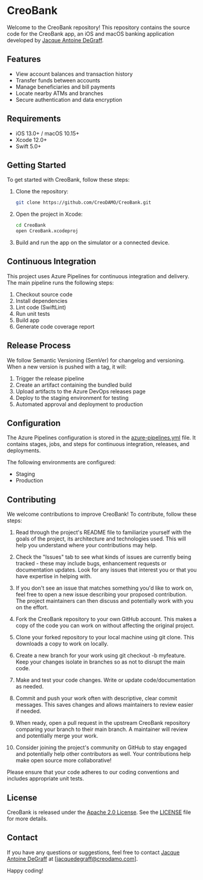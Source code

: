 # CreoBank

Welcome to the CreoBank repository! This repository contains the source code for the CreoBank app, an iOS and macOS banking application developed by [Jacque Antoine DeGraff](https://github.com/CreoDAMO/CreoBank).

## Features

- View account balances and transaction history
- Transfer funds between accounts
- Manage beneficiaries and bill payments
- Locate nearby ATMs and branches
- Secure authentication and data encryption

## Requirements

- iOS 13.0+ / macOS 10.15+
- Xcode 12.0+
- Swift 5.0+

## Getting Started

To get started with CreoBank, follow these steps:

1. Clone the repository:

   ```bash
   git clone https://github.com/CreoDAMO/CreoBank.git
   ```

2. Open the project in Xcode:

   ```bash
   cd CreoBank
   open CreoBank.xcodeproj
   ```

3. Build and run the app on the simulator or a connected device.

## Continuous Integration

This project uses Azure Pipelines for continuous integration and delivery. The main pipeline runs the following steps:

1. Checkout source code
2. Install dependencies 
3. Lint code (SwiftLint)
4. Run unit tests
5. Build app
6. Generate code coverage report

## Release Process

We follow Semantic Versioning (SemVer) for changelog and versioning. When a new version is pushed with a tag, it will:

1. Trigger the release pipeline
2. Create an artifact containing the bundled build
3. Upload artifacts to the Azure DevOps releases page  
4. Deploy to the staging environment for testing
5. Automated approval and deployment to production

## Configuration

The Azure Pipelines configuration is stored in the [azure-pipelines.yml](azure-pipelines.yml) file. It contains stages, jobs, and steps for continuous integration, releases, and deployments.

The following environments are configured:

- Staging
- Production

## Contributing

We welcome contributions to improve CreoBank! To contribute, follow these steps:


1. Read through the project's README file to familiarize yourself with the goals of the project, its architecture and technologies used. This will help you understand where your contributions may help.

2. Check the "Issues" tab to see what kinds of issues are currently being tracked - these may include bugs, enhancement requests or documentation updates. Look for any issues that interest you or that you have expertise in helping with. 

3. If you don't see an issue that matches something you'd like to work on, feel free to open a new issue describing your proposed contribution. The project maintainers can then discuss and potentially work with you on the effort.

4. Fork the CreoBank repository to your own GitHub account. This makes a copy of the code you can work on without affecting the original project. 

5. Clone your forked repository to your local machine using git clone. This downloads a copy to work on locally.

6. Create a new branch for your work using git checkout -b myfeature. Keep your changes isolate in branches so as not to disrupt the main code.

7. Make and test your code changes. Write or update code/documentation as needed. 

8. Commit and push your work often with descriptive, clear commit messages. This saves changes and allows maintainers to review easier if needed.

9. When ready, open a pull request in the upstream CreoBank repository comparing your branch to their main branch. A maintainer will review and potentially merge your work. 

10. Consider joining the project's community on GitHub to stay engaged and potentially help other contributors as well. Your contributions help make open source more collaborative!

Please ensure that your code adheres to our coding conventions and includes appropriate unit tests.

## License

CreoBank is released under the [Apache 2.0 License](https://opensource.org/licenses/Apache-2.0). See the [LICENSE](LICENSE) file for more details.

## Contact

If you have any questions or suggestions, feel free to contact [Jacque Antoine DeGraff](https://github.com/CreoDAMO/CreoBank) at [jacquedegraff@creodamo.com].

Happy coding!